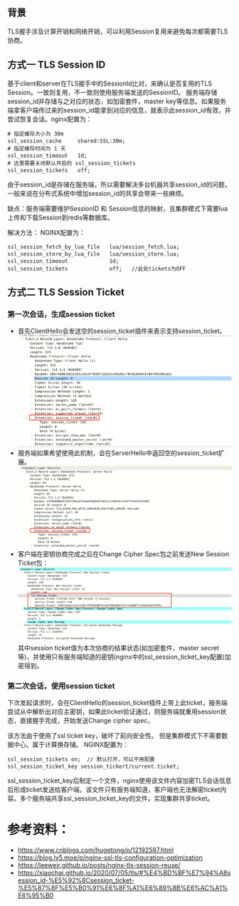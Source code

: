 ## 背景
TLS握手涉及计算开销和网络开销，可以利用Session复用来避免每次都需要TLS协商。
## 方式一 TLS Session ID
基于client和server在TLS握手中的SessionId比对，来确认是否复用的TLS Session。一致则复用，不一致则使用服务端发送的SessionID。
服务端存储session_id并存储与之对应的状态，如加密套件，master key等信息。如果服务端拿客户端传过来的session_id能拿到对应的信息，就表示此session_id有效，并尝试恢复会话。nginx配置为：
```
# 指定缓存大小为 30m
ssl_session_cache     shared:SSL:30m;
# 指定缓存时间为 1 天
ssl_session_timeout   1d;
# 这里需要关闭默认开启的 ssl_session_tickets
ssl_session_tickets   off;
```
由于session_id是存储在服务端，所以需要解决多台机器共享session_id的问题，一般来说在分布式系统中增加session_id的共享会带来一些麻烦。

缺点：服务端需要维护SessionID 和 Session信息的映射，且集群模式下需要lua上传和下载Session到redis等数据库。

解决方法： 
NGINX配置为：
```
ssl_session_fetch_by_lua_file   lua/session_fetch.lua;
ssl_session_store_by_lua_file   lua/session_store.lua;
ssl_session_timeout             1d;
ssl_session_tickets             off;   //此处tickets为OFF
```

## 方式二 TLS Session Ticket
### 第一次会话，生成session ticket

- 首先ClientHello会发送空的session_ticket插件来表示支持session_ticket。
![alt text](image.png)
- 服务端如果希望使用此机制，会在ServerHello中返回空的session_ticket扩展。
![alt text](image-1.png)
- 客户端在密钥协商完成之后在Change Cipher Spec包之前发送New Session Ticket包：
![alt text](image-2.png)
其中session ticket值为本次协商的结果状态(如加密套件，master secret等)，并使用只有服务端知道的密钥(nginx中的ssl_session_ticket_key配置)加密得到。

### 第二次会话，使用session ticket
下次发起请求时，会在ClientHello的session_ticket插件上带上此ticket，服务端尝试从中解析出对应主密钥，如果此ticket验证通过，则服务端就重用session状态，直接握手完成，开始发送Change cipher spec，

该方法由于使用了ssl ticket key，破坏了前向安全性。
但是集群模式下不需要数据中心。属于计算换存储。
NGINX配置为：
```
ssl_session_tickets on;  // 默认打开，可以不用配置
ssl_session_ticket_key session_tickert/current.ticket;
```
ssl_session_ticket_key后制定一个文件，nginx使用该文件内容加密TLS会话信息后形成ticket发送给客户端，该文件只有服务端知道，客户端也无法解密ticket内容。多个服务端共享ssl_session_ticket_key的文件，实现集群共享ticket。



# 参考资料：
- https://www.cnblogs.com/hugetong/p/12192587.html
- https://blog.lv5.moe/p/nginx-ssl-tls-configuration-optimization
- https://leeweir.github.io/posts/nginx-tls-session-reuse/
- https://xiaochai.github.io/2020/07/05/tls/#%E4%BD%BF%E7%94%A8session_id-%E5%92%8Csession_ticket-%E5%87%8F%E5%B0%91%E6%8F%A1%E6%89%8B%E6%AC%A1%E6%95%B0